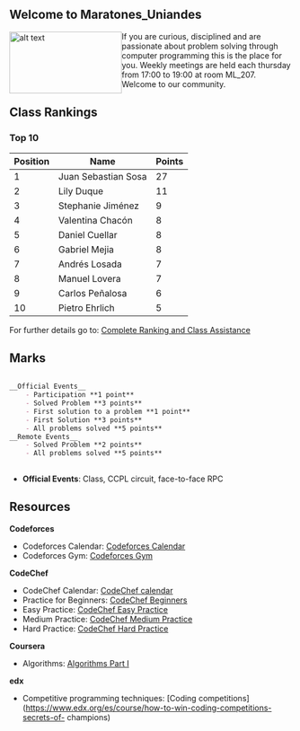 ## Welcome to Maratones_Uniandes

<img style="float: left" src= "https://uniandes.edu.co/sites/default/files/logo-uniandes.png" alt="alt text" width="200" height="110"/>
     If you are curious, disciplined and are passionate about problem solving through computer programming this is the place for you. Weekly meetings are held each thursday from 17:00 to 19:00 at room ML_207. Welcome to our community. 



## Class Rankings

### Top 10

Position| Name  | Points 
--------|-------------------|--------
1| Juan Sebastian Sosa| 27
2| Lily Duque|11
3|Stephanie Jiménez|9
4| Valentina Chacón| 8
5| Daniel Cuellar|8
6| Gabriel Mejia|8
7| Andrés Losada|7
8| Manuel Lovera|7
9| Carlos Peñalosa|6
10| Pietro Ehrlich|5


For further details go to: [Complete Ranking and  Class Assistance](https://uniandes-my.sharepoint.com/:x:/g/personal/v_chacon_uniandes_edu_co/EbU7_AjZSshDogA33htwDFEBQcUFYEl8qU_qAeUb0moDiA?e=2mC9eE)


## Marks
```markdown

__Official Events__
    - Participation **1 point**
    - Solved Problem **3 points**
    - First solution to a problem **1 point**
    - First Solution **3 points**
    - All problems solved **5 points**
__Remote Events__
    - Solved Problem **2 points**
    - All problems solved **5 points**
    
```
* __Official Events__: Class, CCPL circuit, face-to-face RPC



## Resources


__Codeforces__

   * Codeforces Calendar: [Codeforces Calendar](http://codeforces.com/calendar)
   * Codeforces Gym: [Codeforces Gym](http://codeforces.com/gyms)


__CodeChef__

   * CodeChef Calendar: [CodeChef calendar](https://www.codechef.com/contests)
   * Practice for Beginners: [CodeChef Beginners](https://www.codechef.com/problems/school) 
   * Easy Practice: [CodeChef Easy Practice](https://www.codechef.com/problems/easy/)
   * Medium Practice: [CodeChef Medium Practice](https://www.codechef.com/problems/medium/)
   * Hard Practice: [CodeChef Hard Practice](https://www.codechef.com/problems/hard/)


__Coursera__

  * Algorithms: [Algorithms Part I](https://www.coursera.org/learn/algorithms-part1/home/welcome)


__edx__

  * Competitive programming techniques: [Coding competitions](https://www.edx.org/es/course/how-to-win-coding-competitions-secrets-of-  champions)




